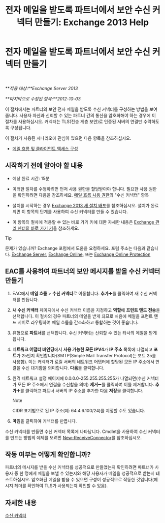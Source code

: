 ﻿---
title: '전자 메일을 받도록 파트너에서 보안 수신 커넥터 만들기: Exchange 2013 Help'
TOCTitle: 전자 메일을 받도록 파트너에서 보안 수신 커넥터 만들기
ms:assetid: 06aa692c-7940-4a14-a722-058c47440f85
ms:mtpsurl: https://technet.microsoft.com/ko-kr/library/JJ673037(v=EXCHG.150)
ms:contentKeyID: 50482425
ms.date: 05/22/2018
mtps_version: v=EXCHG.150
ms.translationtype: MT
---

# 전자 메일을 받도록 파트너에서 보안 수신 커넥터 만들기

 

_**적용 대상:**Exchange Server 2013_

_**마지막으로 수정된 항목:**2012-10-03_

이 절차에서는 파트너의 보안 전자 메일을 받도록 수신 커넥터를 구성하는 방법을 보여 줍니다. 사용자 자신과 신뢰할 수 있는 파트너 간의 통신을 암호화해야 하는 경우에 이 절차를 사용하십시오. 커넥터는 TLS(전송 계층 보안)로 인증된 서버의 연결만 수락하도록 구성됩니다.

이 절차가 사용된 시나리오에 관심이 있으면 다음 항목을 참조하십시오.

  - [메일 흐름 및 클라이언트 액세스 구성](configure-mail-flow-and-client-access-exchange-2013-help.md)

## 시작하기 전에 알아야 할 내용

  - 예상 완료 시간: 15분

  - 이러한 절차를 수행하려면 먼저 사용 권한을 할당받아야 합니다. 필요한 사용 권한을 확인하려면 다음을 참조하세요. [메일 흐름 사용 권한](mail-flow-permissions-exchange-2013-help.md)의 "수신 커넥터" 항목

  - 설치를 시작하는 경우 [Exchange 2013 새 설치 배포](deploy-a-new-installation-of-exchange-2013-exchange-2013-help.md)를 참조하십시오. 설치가 완료되면 이 항목의 단계를 사용하여 수신 커넥터를 만들 수 있습니다.

  - 이 항목의 절차에 적용할 수 있는 바로 가기 키에 대한 자세한 내용은 [Exchange 관리 센터의 바로 가기 키](keyboard-shortcuts-in-the-exchange-admin-center-exchange-online-protection-help.md)을 참조하세요.


> [!TIP]
> 문제가 있습니까? Exchange 포럼에서 도움을 요청하세요. 포럼 주소는 다음과 같습니다. <A href="https://go.microsoft.com/fwlink/p/?linkid=60612">Exchange Server</A>, <A href="https://go.microsoft.com/fwlink/p/?linkid=267542">Exchange Online</A>, 또는 <A href="https://go.microsoft.com/fwlink/p/?linkid=285351">Exchange Online Protection</A>



## EAC를 사용하여 파트너의 보안 메시지를 받을 수신 커넥터 만들기

1.  EAC에서 **메일 흐름** \> **수신 커넥터**로 이동합니다. **추가**![아이콘 추가](images/JJ218640.c1e75329-d6d7-4073-a27d-498590bbb558(EXCHG.150).gif "아이콘 추가")를 클릭하여 새 수신 커넥터를 만듭니다.

2.  **새 수신 커넥터** 페이지에서 수신 커넥터 이름을 지정하고 **역할**에 **프런트 엔드 전송**을 선택합니다. 이 절차의 경우 파트너의 메일을 받게 되므로 처음에 메일을 프런트 엔드 서버로 라우팅하여 메일 흐름을 간소화하고 통합하는 것이 좋습니다.

3.  유형으로 **파트너**를 선택합니다. 수신 커넥터는 신뢰할 수 있는 타사의 메일을 받게 됩니다.

4.  **네트워크 어댑터 바인딩**에서 **사용 가능한 모든 IPV4**가 **IP 주소** 목록에 나열되고 **포트**가 25인지 확인합니다(SMTP(Simple Mail Transfer Protocol)는 포트 25를 사용함). 이는 커넥터가 로컬 서버의 네트워크 어댑터에 할당된 모든 IP 주소에서 연결을 수신 대기함을 의미합니다. **다음**을 클릭합니다.

5.  원격 네트워크 설정 페이지에 0.0.0.0-255.255.255.255가 나열되면(수신 커넥터가 모든 IP 주소에서 연결을 수신함을 의미) **제거**![아이콘 제거](images/Dd362328.479b6ced-8d64-4277-a725-f17fea202b28(EXCHG.150).gif "아이콘 제거")를 클릭하여 이를 제거합니다. **추가**![아이콘 추가](images/JJ218640.c1e75329-d6d7-4073-a27d-498590bbb558(EXCHG.150).gif "아이콘 추가")를 클릭하고 파트너 서버의 IP 주소를 추가한 다음 **저장**을 클릭합니다.
    

    > [!NOTE]
    > CIDR 표기법으로 된 IP 주소(예: 64.4.6.100/24)를 지정할 수도 있습니다.



6.  **마침**을 클릭하여 커넥터를 만듭니다.

수신 커넥터를 만들면 수신 커넥터 목록에 나타납니다. Cmdlet을 사용하여 수신 커넥터를 만드는 방법의 예제를 보려면 [New-ReceiveConnector](https://technet.microsoft.com/ko-kr/library/bb125139\(v=exchg.150\))를 참조하십시오.

## 작동 여부는 어떻게 확인합니까?

파트너의 메시지를 받을 수신 커넥터를 성공적으로 만들었는지 확인하려면 파트너가 사용자 중 한 명에게 메일을 보낼 수 있는지와 해당 사용자가 메일을 성공적으로 받는지 테스트하십시오. 암호화된 메일을 받을 수 있으면 구성이 성공적으로 작동한 것입니다(메시지 헤더를 확인하여 TLS가 사용되는지 확인할 수 있음).

## 자세한 내용

[수신 커넥터](receive-connectors-exchange-2013-help.md)

